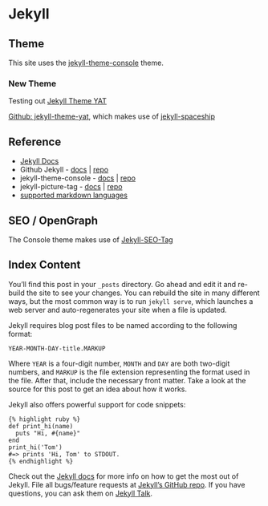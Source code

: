 # Jekyll

## Theme

This site uses the [jekyll-theme-console] theme.

[jekyll-theme-console]: https://github.com/b2a3e8/jekyll-theme-console

### New Theme

Testing out [Jekyll Theme YAT]

[Github: jekyll-theme-yat], which makes use of [jekyll-spaceship]

[Jekyll Theme YAT]: https://jekyll-themes.com/jeffreytse/jekyll-theme-yat
[Github: jekyll-theme-yat]: https://github.com/jeffreytse/jekyll-theme-yat
[jekyll-spaceship]: https://github.com/jeffreytse/jekyll-spaceship

## Reference

* [Jekyll Docs](https://jekyllrb.com/docs/)
* Github Jekyll - [docs](https://github.com/jekyll) |
  [repo](https://github.com/jekyll/jekyll)
* jekyll-theme-console - [docs](https://jekyll-themes.com/jekyll-console/) |
  [repo](https://github.com/b2a3e8/jekyll-theme-console)
* jekyll-picture-tag - [docs](https://rbuchberger.github.io/jekyll_picture_tag/)
  | [repo](https://github.com/rbuchberger/jekyll_picture_tag)
* [supported markdown languages][supported-languages]

[supported-languages]: https://github.com/highlightjs/highlight.js/blob/main/SUPPORTED_LANGUAGES.md

## SEO / OpenGraph

The Console theme makes use of [Jekyll-SEO-Tag](https://github.com/jekyll/jekyll-seo-tag)

## Index Content

You’ll find this post in your `_posts` directory. Go ahead and edit it and
re-build the site to see your changes. You can rebuild the site in many
different ways, but the most common way is to run `jekyll serve`, which
launches a web server and auto-regenerates your site when a file is updated.

Jekyll requires blog post files to be named according to the following format:

`YEAR-MONTH-DAY-title.MARKUP`

Where `YEAR` is a four-digit number, `MONTH` and `DAY` are both two-digit
numbers, and `MARKUP` is the file extension representing the format used in the
file. After that, include the necessary front matter. Take a look at the source
for this post to get an idea about how it works.

Jekyll also offers powerful support for code snippets:

```jinja
{% highlight ruby %}
def print_hi(name)
  puts "Hi, #{name}"
end
print_hi('Tom')
#=> prints 'Hi, Tom' to STDOUT.
{% endhighlight %}
```

Check out the [Jekyll docs][jekyll-docs] for more info on how to get the most
out of Jekyll. File all bugs/feature requests at
[Jekyll’s GitHub repo][jekyll-gh]. If you have questions, you can ask them on
[Jekyll Talk][jekyll-talk].

[jekyll-docs]: https://jekyllrb.com/docs/home
[jekyll-gh]:   https://github.com/jekyll/jekyll
[jekyll-talk]: https://talk.jekyllrb.com/
